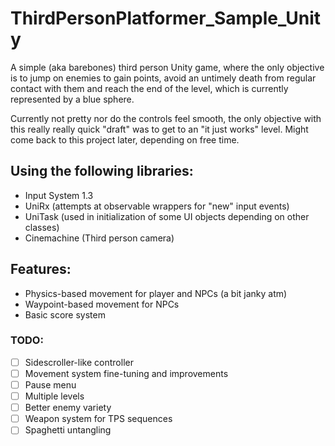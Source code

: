 # ThirdPersonPlatformer_Sample_Unity
A simple (aka barebones) third person Unity game, where the only objective is to jump on enemies to gain points, avoid an untimely death from regular contact with them and reach the end of the level, which is currently represented by a blue sphere.

Currently not pretty nor do the controls feel smooth, the only objective with this really really quick "draft" was to get to an "it just works" level.
Might come back to this project later, depending on free time.

## Using the following libraries:
- Input System 1.3
- UniRx (attempts at observable wrappers for "new" input events)
- UniTask (used in initialization of some UI objects depending on other classes)
- Cinemachine (Third person camera)

## Features:
- Physics-based movement for player and NPCs (a bit janky atm)
- Waypoint-based movement for NPCs
- Basic score system

### TODO:
- [ ] Sidescroller-like controller
- [ ] Movement system fine-tuning and improvements
- [ ] Pause menu
- [ ] Multiple levels
- [ ] Better enemy variety
- [ ] Weapon system for TPS sequences
- [ ] Spaghetti untangling
